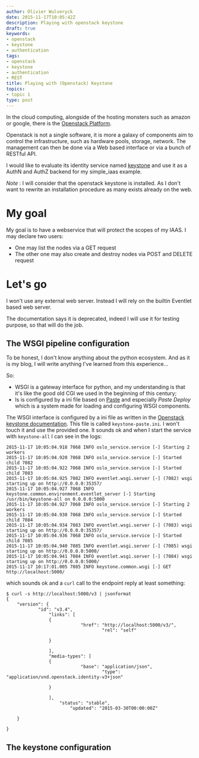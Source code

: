 ```yaml
---
author: Olivier Wulveryck
date: 2015-11-17T10:05:42Z
description: Playing with openstack keystone
draft: true
keywords:
- openstack
- keystone
- authentication
tags:
- openstack
- keystone
- authentication
- REST
title: Playing with (Openstack) Keystone
topics:
- topic 1
type: post
---
```


In the cloud computing, alongside of the hosting monsters such as amazon or google, there is the [Openstack Platform](https://www.openstack.org).

Openstack is not a single software, it is more a galaxy of components aim to control the infrastructure, such as hardware pools, storage, network.
The management can then be done via a Web based interface or via a bunch of RESTful API.

I would like to evaluate its identity service named [keystone](http://docs.openstack.org/developer/keystone/) and use it as a AuthN and AuthZ backend for my simple_iaas example.

_Note_ : I will consider that the openstack keystone is installed. As I don't want to rewrite an installation procedure as many exists already on the web.

# My goal

My goal is to have a webservice that will protect the scopes of my IAAS. 
I may declare two users:

- One may list the nodes via a GET request
- The other one may also create and destroy nodes via POST and DELETE request

# Let's go 

I won't use any external web server. Instead I will rely on the builtin Eventlet based web server.

The documentation says it is deprecated, indeed I will use it for testing purpose, so that will do the job.

## The WSGI pipeline configuration

To be honest, I don't know anything about the python ecosystem. And as it is my blog, I will write anything I've learned from this experience... 

So:

- WSGI is a gateway interface for python, and my understanding is that it's like the good old CGI we used in the beginning of this century;
- Is is configured by a ini file based on [Paste](http://pythonpaste.org/) and especially _Paste Deploy_ which is a system made for loading and configuring WSGI components.

The WSGI interface is configured by a ini file as written in the [Openstack keystone documentation](http://docs.openstack.org/developer/keystone/configuration.html).
This file is called `keystone-paste.ini`. I won't touch it and use the provided one. It sounds ok and when I start the service with `keystone-all` I can see in the logs:

```logs
2015-11-17 10:05:04.918 7068 INFO oslo_service.service [-] Starting 2 workers
2015-11-17 10:05:04.920 7068 INFO oslo_service.service [-] Started child 7082
2015-11-17 10:05:04.922 7068 INFO oslo_service.service [-] Started child 7083
2015-11-17 10:05:04.925 7082 INFO eventlet.wsgi.server [-] (7082) wsgi starting up on http://0.0.0.0:35357/
2015-11-17 10:05:04.927 7068 INFO keystone.common.environment.eventlet_server [-] Starting /usr/bin/keystone-all on 0.0.0.0:5000
2015-11-17 10:05:04.927 7068 INFO oslo_service.service [-] Starting 2 workers
2015-11-17 10:05:04.930 7068 INFO oslo_service.service [-] Started child 7084
2015-11-17 10:05:04.934 7083 INFO eventlet.wsgi.server [-] (7083) wsgi starting up on http://0.0.0.0:35357/
2015-11-17 10:05:04.936 7068 INFO oslo_service.service [-] Started child 7085
2015-11-17 10:05:04.940 7085 INFO eventlet.wsgi.server [-] (7085) wsgi starting up on http://0.0.0.0:5000/
2015-11-17 10:05:04.941 7084 INFO eventlet.wsgi.server [-] (7084) wsgi starting up on http://0.0.0.0:5000/
2015-11-17 10:17:01.005 7085 INFO keystone.common.wsgi [-] GET http://localhost:5000/
```

which sounds ok and a `curl` call to the endpoint reply at least something:

```shell
$ curl -s http://localhost:5000/v3 | jsonformat
{
    "version": {
            "id": "v3.4",
                "links": [
                {
                            "href": "http://localhost:5000/v3/",
                                    "rel": "self"
                                          
                }
                    
                ],
                "media-types": [
                {
                            "base": "application/json",
                                    "type": "application/vnd.openstack.identity-v3+json"
                                          
                }
                    
                ],
                    "status": "stable",
                        "updated": "2015-03-30T00:00:00Z"
                          
    }

}
```

## The keystone configuration
